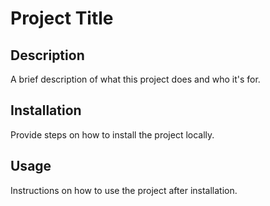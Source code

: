 # Project Title

## Description

A brief description of what this project does and who it's for.

## Installation

Provide steps on how to install the project locally.

## Usage

Instructions on how to use the project after installation.
